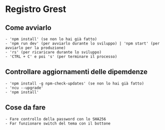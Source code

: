 # Registro Grest
## Come avviarlo
    - 'npm install' (se non lo hai già fatto)
    - 'npm run dev' (per avviarlo durante lo sviluppo) | 'npm start' (per avviarlo per la produzione)
    - 'rs' (per ricaricare durante lo sviluppo)
    - 'CTRL + C' e poi 's' (per terminare il processo)
## Controllare aggiornamenti delle dipemdenze
    - 'npm install -g npm-check-updates' (se non lo hai già fatto)
    - 'ncu --upgrade'
    - 'npm install'
## Cose da fare
    - Fare controllo della password con lo SHA256
    - Far funzionare switch del tema con il bottone